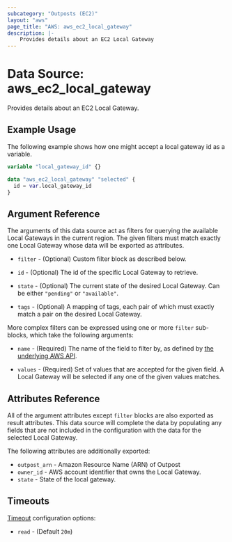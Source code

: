 ```yaml
---
subcategory: "Outposts (EC2)"
layout: "aws"
page_title: "AWS: aws_ec2_local_gateway"
description: |-
    Provides details about an EC2 Local Gateway
---
```


# Data Source: aws_ec2_local_gateway

Provides details about an EC2 Local Gateway.

## Example Usage

The following example shows how one might accept a local gateway id as a variable.

```terraform
variable "local_gateway_id" {}

data "aws_ec2_local_gateway" "selected" {
  id = var.local_gateway_id
}
```

## Argument Reference

The arguments of this data source act as filters for querying the available
Local Gateways in the current region. The given filters must match exactly one
Local Gateway whose data will be exported as attributes.

* `filter` - (Optional) Custom filter block as described below.

* `id` - (Optional) The id of the specific Local Gateway to retrieve.

* `state` - (Optional) The current state of the desired Local Gateway.
  Can be either `"pending"` or `"available"`.

* `tags` - (Optional) A mapping of tags, each pair of which must exactly match
  a pair on the desired Local Gateway.

More complex filters can be expressed using one or more `filter` sub-blocks,
which take the following arguments:

* `name` - (Required) The name of the field to filter by, as defined by
  [the underlying AWS API](https://docs.aws.amazon.com/AWSEC2/latest/APIReference/API_DescribeLocalGateways.html).

* `values` - (Required) Set of values that are accepted for the given field.
  A Local Gateway will be selected if any one of the given values matches.

## Attributes Reference

All of the argument attributes except `filter` blocks are also exported as
result attributes. This data source will complete the data by populating
any fields that are not included in the configuration with the data for
the selected Local Gateway.

The following attributes are additionally exported:

* `outpost_arn` - Amazon Resource Name (ARN) of Outpost
* `owner_id` - AWS account identifier that owns the Local Gateway.
* `state` - State of the local gateway.

## Timeouts

[Timeout](https://www.terraform.io/docs/configuration/blocks/resources/syntax.html#operation-timeouts) configuration options:

- `read` - (Default `20m`)
